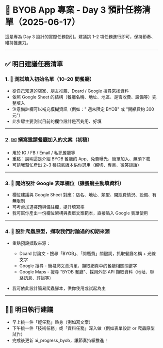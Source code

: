# 🧽 BYOB App 專案 - Day 3 預計任務清單（2025-06-17）

這是專為 Day 3 設計的實際任務指引。建議挑 1–2 項任務進行即可，保持節奏、維持推進力。

---

## ✅ 明日建議任務清單

### 1. 🧪 測試填入初始名單（10–20 間餐廳）

* 從自己知道的店家、朋友推薦、Dcard / Google 搜尋來找資料
* 依照 Google Sheet 的結構（餐廳名稱、地址、地區、是否收費、設備等）完整填入
* 注意備註欄可以補充模糊資訊（例如：" 週末限定 BYOB" 或 "開瓶費約 300 元"）
* 此步驟主要測試目前的欄位設計是否夠用、好填

---

### 2. ✉️ 撰寫邀請餐廳加入的文案（初稿）

* 用於 IG / FB / Email / 私訊餐廳等
* 重點：說明這是介紹 BYOB 餐廳的 App、免費曝光、簡單加入、無須下載
* 可請我幫忙產出 2\~3 種語氣版本供你選用（親切、專業、微笑談話）

---

### 3. 📄 開始設計 Google 表單欄位（讓餐廳主動填資料）

* 欄位建議與 Google Sheet 對應：店名、地址、類型、開瓶費情況、設備、有無限制
* 可考慮加選擇題與備註欄，提升填寫率
* 我可幫你產出一份欄位架構與表單文案範本，直接貼入 Google 表單使用

---

### 4. 🤖 設計爬蟲原型，擷取我們討論過的初期來源

* 重點預設擷取來源：

  * Dcard 討論文 - 搜尋「BYOB」、「開瓶費」關鍵詞，抓取餐廳名稱 + 光線文字
  * Google 搜尋 - 簡易爬文章清單，擷取網頁中的餐廳相關關鍵字
  * Google Maps - 搜尋 "BYOB 餐廳"、採用外部 API 擷取資料（地址、聯絡訊息、評論等）
* 我可依此設計簡易爬蟲腳本，供你使用或試起為主

---

## 🧘‍♀️ 明日執行建議

* 早上挑一件「輕任務」熱身（例如寫文案）
* 下午挑一件「技術任務」或「資料任務」深入做（例如表單設計 or 爬蟲原型試作）
* 完成後更新 ai\_progress\_byob，讓節奏持續推進！
